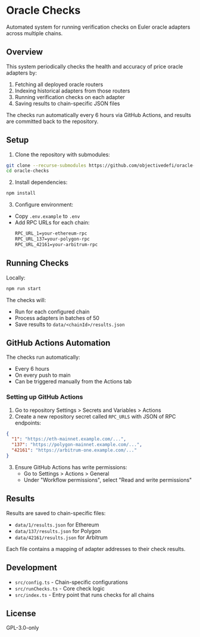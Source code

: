 # Oracle Checks

Automated system for running verification checks on Euler oracle adapters across multiple chains.

## Overview

This system periodically checks the health and accuracy of price oracle adapters by:

1. Fetching all deployed oracle routers
2. Indexing historical adapters from those routers
3. Running verification checks on each adapter
4. Saving results to chain-specific JSON files

The checks run automatically every 6 hours via GitHub Actions, and results are committed back to the repository.

## Setup

1. Clone the repository with submodules:

```bash
git clone --recurse-submodules https://github.com/objectivedefi/oracle-checks.git
cd oracle-checks
```

2. Install dependencies:

```bash
npm install
```

3. Configure environment:

- Copy `.env.example` to `.env`
- Add RPC URLs for each chain:
  ```README.md
  RPC_URL_1=your-ethereum-rpc
  RPC_URL_137=your-polygon-rpc
  RPC_URL_42161=your-arbitrum-rpc
  ```

## Running Checks

Locally:

```bash
npm run start
```

The checks will:

- Run for each configured chain
- Process adapters in batches of 50
- Save results to `data/<chainId>/results.json`

## GitHub Actions Automation

The checks run automatically:

- Every 6 hours
- On every push to main
- Can be triggered manually from the Actions tab

### Setting up GitHub Actions

1. Go to repository Settings > Secrets and Variables > Actions
2. Create a new repository secret called `RPC_URLS` with JSON of RPC endpoints:

```json
{
  "1": "https://eth-mainnet.example.com/...",
  "137": "https://polygon-mainnet.example.com/...",
  "42161": "https://arbitrum-one.example.com/..."
}
```

3. Ensure GitHub Actions has write permissions:
   - Go to Settings > Actions > General
   - Under "Workflow permissions", select "Read and write permissions"

## Results

Results are saved to chain-specific files:

- `data/1/results.json` for Ethereum
- `data/137/results.json` for Polygon
- `data/42161/results.json` for Arbitrum

Each file contains a mapping of adapter addresses to their check results.

## Development

- `src/config.ts` - Chain-specific configurations
- `src/runChecks.ts` - Core check logic
- `src/index.ts` - Entry point that runs checks for all chains

## License

GPL-3.0-only

